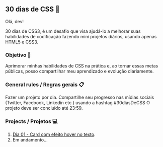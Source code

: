 ## 30 dias de CSS 🚀
Olá, dev! 

30 dias de CSS3, é um desafio que visa ajudá-lo a melhorar suas habilidades de codificação fazendo mini projetos diários, usando apenas HTML5 e CSS3.

###  Objetivo 🎯
Aprimorar minhas habilidades de CSS na prática e, ao tornar essas metas públicas, posso compartilhar meu aprendizado e evolução diariamente.

### General rules / Regras gerais 📋
Fazer um projeto por dia.
Compartilhe seu progresso nas mídias sociais (Twitter, Facebook, Linkedin etc.) usando a hashtag #30diasDeCSS
O projeto deve ser concluído até 23:59.

### Projects / Projetos 💻
1. [Dia 01 - Card com efeito hover no texto](https://www.google.com).
2. Em andamento...
